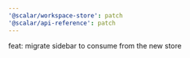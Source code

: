 ```yaml
---
'@scalar/workspace-store': patch
'@scalar/api-reference': patch
---
```


feat: migrate sidebar to consume from the new store
